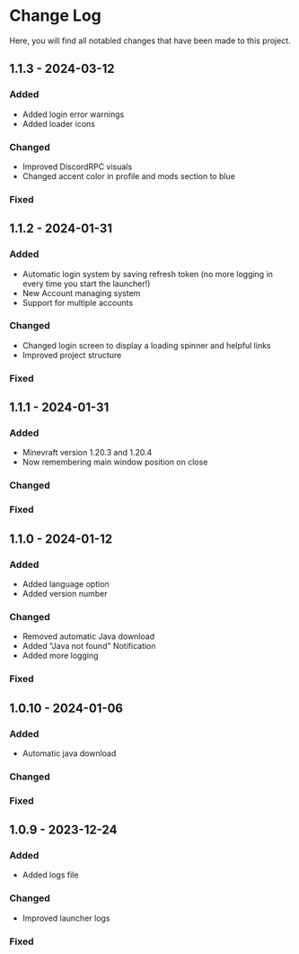 # Change Log

Here, you will find all notabled changes that have been made to this project.

## 1.1.3 - 2024-03-12

### Added
- Added login error warnings
- Added loader icons

### Changed
- Improved DiscordRPC visuals
- Changed accent color in profile and mods section to blue

### Fixed

## 1.1.2 - 2024-01-31

### Added
- Automatic login system by saving refresh token (no more logging in every time you start the launcher!)
- New Account managing system
- Support for multiple accounts

### Changed
- Changed login screen to display a loading spinner and helpful links
- Improved project structure

### Fixed

## 1.1.1 - 2024-01-31

### Added
- Minevraft version 1.20.3 and 1.20.4
- Now remembering main window position on close

### Changed

### Fixed

## 1.1.0 - 2024-01-12

### Added
- Added language option
- Added version number

### Changed
- Removed automatic Java download
- Added "Java not found" Notification
- Added more logging

### Fixed

## 1.0.10 - 2024-01-06

### Added
- Automatic java download

### Changed

### Fixed

## 1.0.9 - 2023-12-24

### Added
- Added logs file

### Changed
- Improved launcher logs

### Fixed